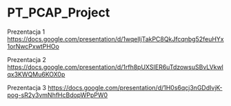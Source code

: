 # PT_PCAP_Project

Prezentacja 1
https://docs.google.com/presentation/d/1wqelljTakPC8QkJfcqnbg52feuHYx1orNwcPxwtPHOo

Prezentacja 2
https://docs.google.com/presentation/d/1rfh8pUXSIER6uTdzowsuSBvLVkwlqx3KWQMu6KOX0p

Prezentacja 3
https://docs.google.com/presentation/d/1H0s6qcj3nGDdIvjK-pog-sR2y3vmNhfHcBdopWPpPW0
